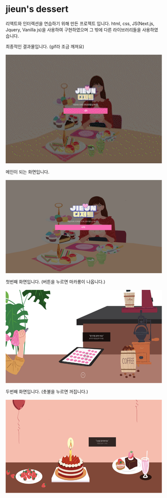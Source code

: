 # jieun's dessert

리액트와 인터렉션을 연습하기 위해 만든 프로젝트 입니다. 
html, css, JS(Next.js, Jquery, Vanilla js)을 사용하여 구현하였으며 그 밖에 다른 라이브러리들을 사용하였습니다. 

최종적인 결과물입니다. (gif라 조금 깨져요) <br> <br>
<img src="dessert.gif"  width="550" height="350"> 

메인이 되는 화면입니다. <br> <br>
<img src="screenshot-main.jpg"  width="550" height="300"> <br>

첫번째 화면입니다. (버튼을 누르면 마카롱이 나옵니다.) <br> <br>
<img src="screenshot-sub1.jpg"  width="550" height="300"> <br>

두번째 화면입니다. (촛불을 누르면 꺼집니다.)<br> <br>
<img src="screenshot-sub2.jpg"  width="550" height="300"> <br>




